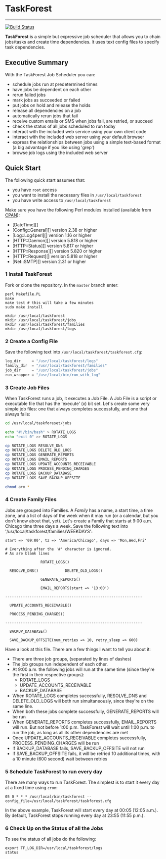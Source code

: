 # TaskForest
---
[![Build Status](https://travis-ci.org/aijaz/taskforest.svg?branch=master)](https://travis-ci.org/aijaz/taskforest)

**TaskForest** is a simple but expressive job scheduler that allows you to
chain jobs/tasks and create time dependencies. It uses text config files to
specify task dependencies.

## Executive Summary 

With the TaskForest Job Scheduler you can:

- schedule jobs run at predetermined times
- have jobs be dependent on each other
- rerun failed jobs
- mark jobs as succeeded or failed
- put jobs on hold and release the holds
- release all dependencies on a job
- automatically rerun jobs that fail
- receive custom emails or SMS when jobs fail, are retried, or succeed
- check the status of all jobs scheduled to run today
- interact with the included web service using your own client code
- interact with the included web server using your default browser
- express the relationships between jobs using a simple text-based format (a big advantage if you like using 'grep')
- browse job logs using the included web server

## Quick Start

The following quick start assumes that: 

- you have `root` access
- you want to install the necessary files in `/usr/local/taskforest`
- you have write access to `/usr/local/taskforest`

Make sure you have the following Perl modules installed (available from [CPAN](http://cpan.org/)):

- [DateTime][]
- [Config::General][] version 2.38 or higher
- [Log::Log4perl][] version 1.16 or higher
- [HTTP::Daemon][] version 5.818 or higher
- [HTTP::Status][] version 5.817 or higher
- [HTTP::Response][] version 5.820 or higher
- [HTTP::Request][] version 5.818 or higher
- [Net::SMTP][] version 2.31 or higher

### 1 Install TaskForest

Fork or clone the repository. In the `master` branch enter: 

```
perl Makefile.PL
make
make test # this will take a few minutes
sudo make install

mkdir /usr/local/taskforest
mkdir /usr/local/taskforest/jobs
mkdir /usr/local/taskforest/families
mkdir /usr/local/taskforest/logs
```

### 2 Create a Config File

Save the following text into `/usr/local/taskforest/taskforest.cfg`:

```python
log_dir     = "/usr/local/taskforest/logs"
family_dir  = "/usr/local/taskforest/families"
job_dir     = "/usr/local/taskforest/jobs"
run_wrapper = "/usr/local/bin/run_with_log"
```

### 3 Create Job Files

When TaskForest runs a job, it executes a Job File. A Job File is a script or executable file that has the 'execute' (*x*) bit set. Let's create some very simple job files: one that always completes successfully, and one that always fails:

```bash
cd /usr/local/taskforeset/jobs

echo "#!/bin/bash" > ROTATE_LOGS
echo "exit 0" >> ROTATE_LOGS

cp ROTATE_LOGS RESOLVE_DNS
cp ROTATE_LOGS DELETE_OLD_LOGS
cp ROTATE_LOGS GENERATE_REPORTS
cp ROTATE_LOGS EMAIL_REPORTS
cp ROTATE_LOGS UPDATE_ACCOUNTS_RECEIVABLE
cp ROTATE_LOGS PROCESS_PENDING_CHARGES
cp ROTATE_LOGS BACKUP_DATABASE
cp ROTATE_LOGS SAVE_BACKUP_OFFSITE

chmod a+x *
```

### 4 Create Family Files

Jobs are grouped into Families. A *Family* has a name, a start time, a time zone, and a list of days of the week when it may run (or a calendar, but you don't know about that, yet). Let's create a Family that starts at 9:00 a.m. Chicago time three days a week. Save the following text into '/usr/local/taskforest/families/WEEKDAYS':

```
start => '09:00', tz => 'America/Chicago', days => 'Mon,Wed,Fri'

# Everything after the '#' character is ignored.
# As are blank lines

                ROTATE_LOGS()

  RESOLVE_DNS()            DELETE_OLD_LOGS()

                GENERATE_REPORTS()

                EMAIL_REPORTS(start => '13:00')

--------------------------------------------------------------

  UPDATE_ACCOUNTS_RECEIVABLE()

  PROCESS_PENDING_CHARGES()

--------------------------------------------------------------

  BACKUP_DATABASE()

  SAVE_BACKUP_OFFSITE(num_retries => 10, retry_sleep => 600)
```

Have a look at this file. There are a few things I want to tell you about it:

- There are three job groups, (separated by lines of dashes)
- The job groups run independent of each other.
- At 9:00 a.m. the following jobs will run at the same time (since they're the first in their respective groups): 
    + ROTATE_LOGS
    + UPDATE_ACCOUNTS_RECEIVABLE
    + BACKUP_DATABASE
- When ROTATE_LOGS completes successfully, RESOLVE_DNS and DELETE_OLD_LOGS will both run simultaneously, since they're on the same line.
- When both these jobs complete successfully, GENERATE_REPORTS will be run
- When GENERATE_REPORTS completes successfully, EMAIL_REPORTS will run. But not before 1:00 p.m. TaskForest will wait until 1:00 p.m. to run the job, as long as all its other dependencies are met
- Once UPDATE_ACCOUNTS_RECEIVABLE completes successfully, PROCESS_PENDING_CHARGES will be run
- If BACKUP_DATABASE fails, SAVE_BACKUP_OFFSITE will not run
- If SAVE_BACKUP_OFFSITE fails, it will be retried 10 additional times, with a 10 minute (600 second) wait between retries

### 5 Schedule TaskForest to run every day

There are many ways to run TaskForest. The simplest is to start it every day at a fixed time using `cron`:

```
05 0 * * * /usr/local/bin/taskforest --config_file=/usr/local/taskforest/taskforest.cfg
```

In the above example, TaskForest will start every day at 00:05 (12:05 a.m.). By default, TaskForest stops running every day at 23:55 (11:55 p.m.).  

### 6 Check Up on the Status of all the Jobs

To see the status of all jobs do the following: 

```
export TF_LOG_DIR=/usr/local/taskforest/logs
status
```


